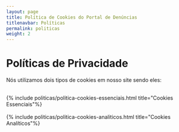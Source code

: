 ```yaml
---
layout: page
title: Política de Cookies do Portal de Denúncias
titlenavbar: Políticas
permalink: politicas
weight: 2
---
```


# **Políticas de Privacidade**

Nós utilizamos dois tipos de cookies em nosso site sendo eles:

<br/>
<div class="row">
{% include politicas/politica-cookies-essenciais.html title="Cookies Essenciais"%}
</div>
<br/>
<div class="row">
{% include politicas/politica-cookies-analiticos.html title="Cookies Analíticos"%}
</div>